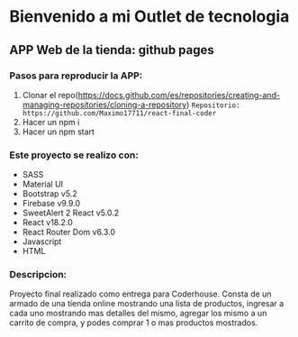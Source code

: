 # Bienvenido a mi Outlet de tecnologia

## APP Web de la tienda: github pages

### Pasos para reproducir la APP:
1. Clonar el repo(https://docs.github.com/es/repositories/creating-and-managing-repositories/cloning-a-repository)
   ```Repositorio: https://github.com/Maximo17711/react-final-coder```
2. Hacer un npm i
3. Hacer un npm start

### Este proyecto se realizo con:  

* SASS
* Material UI
* Bootstrap v5.2
* Firebase v9.9.0
* SweetAlert 2 React v5.0.2 
* React v18.2.0
* React Router Dom v6.3.0
* Javascript
* HTML

### Descripcion:  

Proyecto final realizado como entrega para Coderhouse. Consta de un armado de una tienda online mostrando una lista de productos, ingresar a cada uno mostrando mas detalles del mismo, agregar los mismo a un carrito de compra, y podes comprar 1 o mas productos mostrados.
